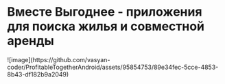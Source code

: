 <h1>Вместе Выгоднее - приложения для поиска жилья и совместной аренды</h1> 
![image](https://github.com/vasyan-coder/ProfitableTogetherAndroid/assets/95854753/89e34fec-5cce-4853-8b43-df182b9a2049)
